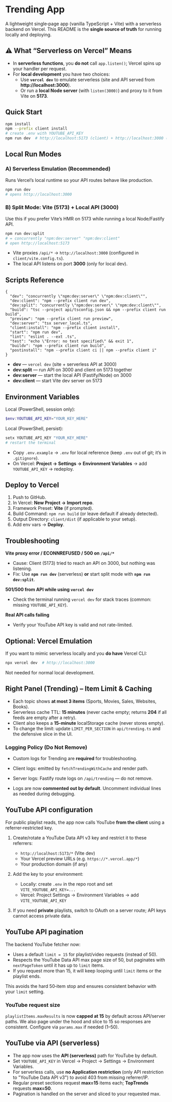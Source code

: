 # Trending App



A lightweight single‑page app (vanilla TypeScript + Vite) with a serverless backend on Vercel. 
This README is the **single source of truth** for running locally and deploying.


## ⚠️ What “Serverless on Vercel” Means

- In **serverless functions**, you **do not** call `app.listen()`; Vercel spins up your handler per request.
- For **local development** you have two choices:
  - Use **`vercel dev`** to emulate serverless (site and API served from **http://localhost:3000**).
  - Or run a **local Node server** (with `listen(3000)`) and proxy to it from Vite on **5173**.

## Quick Start

```bash
npm install
npm --prefix client install
# create .env with YOUTUBE_API_KEY
npm run dev  # http://localhost:5173 (client) + http://localhost:3000 (API)
```

## Local Run Modes

### A) Serverless Emulation (Recommended)
Runs Vercel’s local runtime so your API routes behave like production.

```bash
npm run dev
# opens http://localhost:3000
```

### B) Split Mode: Vite (5173) + Local API (3000)
Use this if you prefer Vite’s HMR on 5173 while running a local Node/Fastify API.

```bash
npm run dev:split
# = concurrently "npm:dev:server" "npm:dev:client"
# open http://localhost:5173
```
- Vite proxies `/api/*` → `http://localhost:3000` (configured in `client/vite.config.ts`).
- The local API listens on port **3000** (only for local dev).


## Scripts Reference

```jsonc
{
  "dev": "concurrently \"npm:dev:server\" \"npm:dev:client\"",
  "dev:client": "npm --prefix client run dev",
  "dev:split": "concurrently \"npm:dev:server\" \"npm:dev:client\"",
  "build": "tsc --project api/tsconfig.json && npm --prefix client run build",
  "preview": "npm --prefix client run preview",
  "dev:server": "tsx server_local.ts",
  "client:install": "npm --prefix client install",
  "start": "npm run dev",
  "lint": "eslint . --ext .ts",
  "test": "echo \"Error: no test specified\" && exit 1",
  "buildv": "npm --prefix client run build",
  "postinstall": "npm --prefix client ci || npm --prefix client i"
}
```

- **dev** — `vercel dev` (site + serverless API at 3000)
- **dev:split** — run API on 3000 and client on 5173 together
- **dev:server** — start the local API (Fastify/Node) on 3000
- **dev:client** — start Vite dev server on 5173


## Environment Variables

Local (PowerShell, session only):
```powershell
$env:YOUTUBE_API_KEY="YOUR_KEY_HERE"
```

Local (PowerShell, persist):
```powershell
setx YOUTUBE_API_KEY "YOUR_KEY_HERE"
# restart the terminal
```

- Copy `.env.example` → `.env` for local reference (keep `.env` out of git; it’s in `.gitignore`).
- On Vercel: **Project → Settings → Environment Variables** → add `YOUTUBE_API_KEY` → redeploy.


## Deploy to Vercel

1. Push to GitHub.
2. In Vercel: **New Project → Import repo**.
3. Framework Preset: **Vite** (if prompted).
4. Build Command: `npm run build` (or leave default if already detected).
5. Output Directory: `client/dist` (if applicable to your setup).
6. Add env vars → **Deploy**.


## Troubleshooting

**Vite proxy error / ECONNREFUSED / 500 on `/api/*`**
- Cause: Client (5173) tried to reach an API on 3000, but nothing was listening.
- Fix: Use **`npm run dev`** (serverless) **or** start split mode with **`npm run dev:split`**.

**501/500 from API while using `vercel dev`**
- Check the terminal running `vercel dev` for stack traces (common: missing `YOUTUBE_API_KEY`).

**Real API calls failing**
- Verify your YouTube API key is valid and not rate-limited.


## Optional: Vercel Emulation
If you want to mimic serverless locally and you **do have** Vercel CLI:

```bash
npx vercel dev  # http://localhost:3000
```
Not needed for normal local development.


## Right Panel (Trending) – Item Limit & Caching
- Each topic shows **at most 3 items** (Sports, Movies, Sales, Websites, Books).
- Serverless cache TTL: **15 minutes** (never cache empty; returns **204** if all feeds are empty after a retry).
- Client also keeps a **15-minute** localStorage cache (never stores empty).
- To change the limit: update `LIMIT_PER_SECTION` in `api/trending.ts` and the defensive slice in the UI.


### Logging Policy (Do Not Remove)
- Custom logs for Trending are **required** for troubleshooting.
- Client logs: emitted by `fetchTrendingWithCache` and render path.
- Server logs: Fastify route logs on `/api/trending` — do not remove.

- Logs are now **commented out by default**. Uncomment individual lines as needed during debugging.



## YouTube API configuration

For public playlist reads, the app now calls YouTube **from the client** using a referrer‑restricted key.

1. Create/rotate a YouTube Data API v3 key and restrict it to these referrers:
   - `http://localhost:5173/*` (Vite dev)
   - Your Vercel preview URLs (e.g. `https://*.vercel.app/*`)
   - Your production domain (if any)

2. Add the key to your environment:
   - Locally: create `.env` in the repo root and set `VITE_YOUTUBE_API_KEY=...`
   - Vercel: Project Settings → Environment Variables → add `VITE_YOUTUBE_API_KEY`

3. If you need **private** playlists, switch to OAuth on a server route; API keys cannot access private data.


## YouTube API pagination

The backend YouTube fetcher now:
- Uses a default `limit = 15` for playlist/video requests (instead of 50).
- Respects the YouTube Data API max page size of 50, but paginates with `nextPageToken` until it has up to `limit` items.
- If you request more than 15, it will keep looping until `limit` items or the playlist ends.

This avoids the hard 50‑item stop and ensures consistent behavior with your `limit` setting.



### YouTube request size
`playlistItems.maxResults` is now **capped at 15** by default across API/server paths. We also page under the hood and slice to 15 so responses are consistent. Configure via `params.max` if needed (1–50).



## YouTube via API (serverless)

- The app now uses the **API (serverless)** path for YouTube by default.
- Set `YOUTUBE_API_KEY` in Vercel → Project → Settings → Environment Variables.
- For serverless calls, use **no Application restriction** (only API restriction to "YouTube Data API v3") to avoid 403 from missing referrer/IP.
- Regular preset sections request **max=15** items each; **TopTrends** requests **max=50**.
- Pagination is handled on the server and sliced to your requested max.

